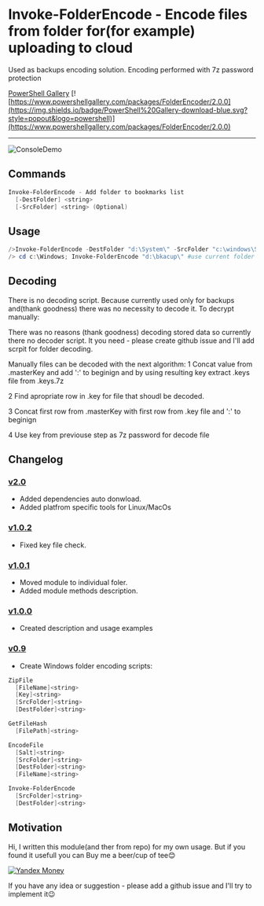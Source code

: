 # Invoke-FolderEncode - Encode files from folder for(for example) uploading to cloud

Used as backups encoding solution.
Encoding performed with 7z password protection

[PowerShell Gallery](https://www.powershellgallery.com/packages/FolderEncoder/2.0.0) [![https://www.powershellgallery.com/packages/FolderEncoder/2.0.0](https://img.shields.io/badge/PowerShell%20Gallery-download-blue.svg?style=popout&logo=powershell)](https://www.powershellgallery.com/packages/FolderEncoder/2.0.0)

---------------------

![ConsoleDemo](https://raw.githubusercontent.com/stadub/PowershellScripts/master/FolderEncoder/Assets/demo.gif)


## Commands

```powershell
Invoke-FolderEncode - Add folder to bookmarks list
  [-DestFolder] <string>
  [-SrcFolder] <string> (Optional)
```

## Usage

```powershell
/>Invoke-FolderEncode -DestFolder "d:\System\" -SrcFolder "c:\windows\System42"
/> cd c:\Windows; Invoke-FolderEncode "d:\bkacup\" #use current folder as src
```

## Decoding

There is no decoding script. Because currently used only for backups and(thank goodness) there was no necessity to decode it.
To decrypt manually:

There was no reasons (thank goodness) decoding stored data so currently there no decoder script.
It you need - please create github issue and I'll add scrpit for folder decoding.

Manually files can be decoded with the next algorithm:
1 Concat value from .masterKey and add ':' to beginign and by using resulting key extract .keys file from .keys.7z

2 Find apropriate row in .key for file that shoudl be decoded.

3 Concat first row from .masterKey with first row from .key file and ':' to beginign

4 Use key from previouse step as 7z password for decode file



## Changelog

### [v2.0](https://github.com/stadub/PowershellScripts/releases/tag/v0.2.0)

* Added dependencies auto donwload.
* Added platfrom specific tools for Linux/MacOs

### [v1.0.2](https://github.com/stadub/PowershellScripts/releases/tag/v0.1.0)

* Fixed key file check.

### [v1.0.1](https://github.com/stadub/PowershellScripts/releases/tag/v0.1.0)

* Moved module to individual foler.
* Added module methods description.

### [v1.0.0](https://github.com/stadub/PowershellScripts/releases/tag/v0.1.0)

* Created description and usage examples

### [v0.9](https://github.com/stadub/PowershellScripts/releases/tag/v0.1.0)

* Create Windows folder encoding scripts:

```powershell
ZipFile
  [FileName]<string>
  [Key]<string>
  [SrcFolder]<string>
  [DestFolder]<string>

GetFileHash
  [FilePath]<string>

EncodeFile
  [Salt]<string>
  [SrcFolder]<string>
  [DestFolder]<string>
  [FileName]<string>

Invoke-FolderEncode
  [SrcFolder]<string>
  [DestFolder]<string>

```

## Motivation

Hi, I written this module(and ther from repo) for my own usage.
But if you found it usefull you can Buy me a beer/cup of tee😊

<!--   By Paypal [![PayPal.me](https://img.shields.io/badge/PayPal-me-blue.svg?maxAge=2592000)](https://www.paypal.me/dima.by)

 <> Or 
 -->
[![Yandex Money](https://money.yandex.ru/i/ym2015_icon.png)](https://money.yandex.ru/to/410014572567962)

<!-- Yandex Money (https://money.yandex.ru/i/ym2015_icon.png)(https://money.yandex.ru/to/410014572567962) -->

If you have any idea or suggestion - please add a github issue and I'll try to implement it😉